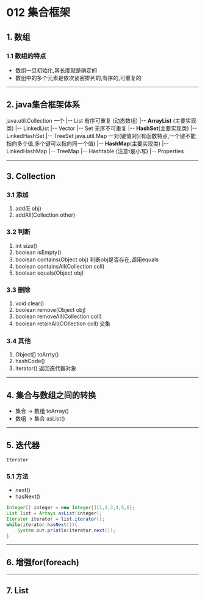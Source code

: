 # 012 集合框架
## 1. 数组
### 1.1 数组的特点
+ 数组一旦初始化,其长度就是确定的
+ 数组中的多个元素是依次紧密排列的,有序的,可重复的

***

## 2. java集合框架体系
java.util.Collection 一个
    |-- List 有序可重复 (动态数组)
        |-- **ArrayList** (主要实现类)
        |-- LinkedList
        |-- Vector
    |-- Set  无序不可重复 
        |-- **HashSet**(主要实现类)
        |-- LinkedHashSet
        |-- TreeSet
java.util.Map 一对(键值对)(有函数特点,一个键不能指向多个值,多个键可以指向同一个值)
    |-- **HashMap**(主要实现类)
    |-- LinkedHashMap
    |-- TreeMap
    |-- Hashtable (注意t是小写)
    |-- Properties

***

## 3. Collection
### 3.1 添加
1. add(E obj)
2. addAll(Collection other)

### 3.2 判断
1. int size()
2. boolean isEmpty()
3. boolean contains(Object obj) 判断obj是否存在,调用equals
4. boolean containsAll(Collection coll)
5. boolean equals(Object obj)

### 3.3 删除
1. void clear()
2. boolean remove(Object obj)
3. boolean removeAll(Collection coll)
4. boolean retainAll(COllection coll) 交集

### 3.4 其他
1. Object[] toArrty()
2. hashCode()
3. iterator() 返回迭代器对象

***

## 4. 集合与数组之间的转换
+ 集合 -> 数组
toArray()
+ 数组 -> 集合
asList()

***

## 5. 迭代器
`Iterator`
### 5.1 方法
+ next()
+ hasNext()
```java
Integer[] integer = new Integer[]{1,2,3,4,5,6};
List list = Arrays.asList(integer);
Iterator iterator = list.iterator();
while(iterator.hasNext()){
    System.out.println(iterator.next());
}   
```

***

## 6. 增强for(foreach)

***

## 7. List












